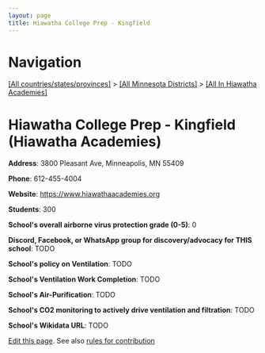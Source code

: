 ```yaml
---
layout: page
title: Hiawatha College Prep - Kingfield
---
```

# Navigation

[[All countries/states/provinces]](../../..) > [[All Minnesota Districts]](../..) > [[All In Hiawatha Academies]](..)

# Hiawatha College Prep - Kingfield (Hiawatha Academies)

**Address**: 3800 Pleasant Ave, Minneapolis, MN 55409

**Phone**: 612-455-4004

**Website**: <https://www.hiawathaacademies.org>

**Students**: 300

**School's overall airborne virus protection grade (0-5)**: 0

**Discord, Facebook, or WhatsApp group for discovery/advocacy for THIS school**: TODO

**School's policy on Ventilation**: TODO

**School's Ventilation Work Completion**: TODO

**School's Air-Purification**: TODO

**School's CO2 monitoring to actively drive ventilation and filtration**: TODO

**School's Wikidata URL**: TODO


[Edit this page](https://github.com/ventilate-schools/MN/edit/main/./Hiawatha_Academies/Hiawatha_College_Prep_-_Kingfield.md). See also [rules for contribution](../../../contribution-rules/)